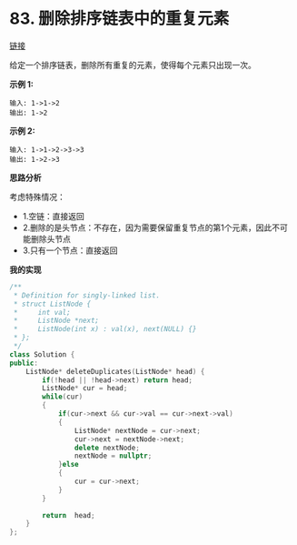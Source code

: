 # 83. 删除排序链表中的重复元素

[链接](https://leetcode-cn.com/problems/remove-duplicates-from-sorted-list/description/)

给定一个排序链表，删除所有重复的元素，使得每个元素只出现一次。

**示例 1:**

```
输入: 1->1->2
输出: 1->2
```

**示例 2:**

```
输入: 1->1->2->3->3
输出: 1->2->3
```

**思路分析**

考虑特殊情况：

- 1.空链：直接返回
- 2.删除的是头节点：不存在，因为需要保留重复节点的第1个元素，因此不可能删除头节点
- 3.只有一个节点：直接返回

**我的实现**

```c++
/**
 * Definition for singly-linked list.
 * struct ListNode {
 *     int val;
 *     ListNode *next;
 *     ListNode(int x) : val(x), next(NULL) {}
 * };
 */
class Solution {
public:
    ListNode* deleteDuplicates(ListNode* head) {
        if(!head || !head->next) return head;
        ListNode* cur = head;
        while(cur)
        {
            if(cur->next && cur->val == cur->next->val)
            {
                ListNode* nextNode = cur->next;
                cur->next = nextNode->next;
                delete nextNode;
                nextNode = nullptr;
            }else
            {
                cur = cur->next;
            }
        }
        
        return  head;
    }
};
```

